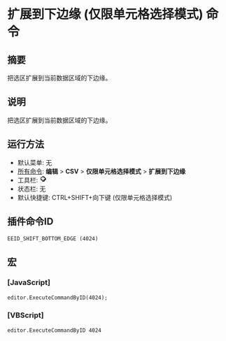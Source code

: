 # 扩展到下边缘 (仅限单元格选择模式) 命令

## 摘要

把选区扩展到当前数据区域的下边缘。

## 说明

把选区扩展到当前数据区域的下边缘。

## 运行方法

- 默认菜单: 无
- [所有命令](../tools/all_commands): **编辑** \> **CSV** \> **仅限单元格选择模式** \> **扩展到下边缘**
- 工具栏: ![](../../images/cell_selection_mode.png)
- 状态栏: 无
- 默认快捷键: CTRL+SHIFT+向下键 (仅限单元格选择模式)

## 插件命令ID

```
EEID_SHIFT_BOTTOM_EDGE (4024)
```

## 宏

### \[JavaScript\]

```
editor.ExecuteCommandByID(4024);
```

### \[VBScript\]

```
editor.ExecuteCommandByID 4024
```
